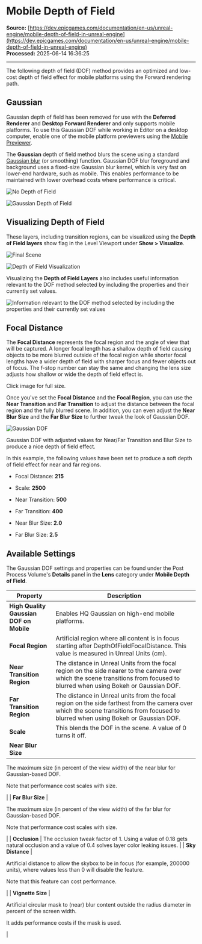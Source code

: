 # Mobile Depth of Field

**Source:** [https://dev.epicgames.com/documentation/en-us/unreal-engine/mobile-depth-of-field-in-unreal-engine](https://dev.epicgames.com/documentation/en-us/unreal-engine/mobile-depth-of-field-in-unreal-engine)  
**Processed:** 2025-06-14 16:36:25

---

The following depth of field (DOF) method provides an optimized and low-cost depth of field effect for mobile platforms using the Forward rendering path.

## Gaussian

Gaussian depth of field has been removed for use with the **Deferred Renderer** and **Desktop Forward Renderer** and only supports mobile platforms. To use this Gaussian DOF while working in Editor on a desktop computer, enable one of the mobile platform previewers using the [Mobile Previewer](/documentation/404).

The **Gaussian** depth of field method blurs the scene using a standard [Gaussian blur](https://en.wikipedia.org/wiki/Gaussian_blur) (or smoothing) function. Gaussian DOF blur foreground and background uses a fixed-size Gaussian blur kernel, which is very fast on lower-end hardware, such as mobile. This enables performance to be maintained with lower overhead costs where performance is critical.

![No Depth of Field](https://d1iv7db44yhgxn.cloudfront.net/documentation/images/de97a6e1-6034-49b2-b419-57f1b9271f33/image_0.png)

![Gaussian Depth of Field](https://d1iv7db44yhgxn.cloudfront.net/documentation/images/c2e0113b-b934-4ab8-b1cd-5d2432ab4bf5/image_1.png)

## Visualizing Depth of Field

These layers, including transition regions, can be visualized using the **Depth of Field layers** show flag in the Level Viewport under **Show > Visualize**.

![Final Scene](https://d1iv7db44yhgxn.cloudfront.net/documentation/images/0a0dd33c-deed-49dc-af7c-f75c9b769e6b/image_2.png)

![Depth of Field Visualization](https://d1iv7db44yhgxn.cloudfront.net/documentation/images/2c80f531-29bb-43c7-ae7d-a3d28b307a99/image_3.png)

Visualizing the **Depth of Field Layers** also includes useful information relevant to the DOF method selected by including the properties and their currently set values.

![Information relevant to the DOF method selected by including the properties and their currently set values](https://d1iv7db44yhgxn.cloudfront.net/documentation/images/c111feb1-0814-498e-b698-ef9c91b47d0f/ue5_1-image-4.png)

## Focal Distance

The **Focal Distance** represents the focal region and the angle of view that will be captured. A longer focal length has a shallow depth of field causing objects to be more blurred outside of the focal region while shorter focal lengths have a wider depth of field with sharper focus and fewer objects out of focus. The f-stop number can stay the same and changing the lens size adjusts how shallow or wide the depth of field effect is.

Click image for full size.

Once you've set the **Focal Distance** and the **Focal Region**, you can use the **Near Transition** and **Far Transition** to adjust the distance between the focal region and the fully blurred scene. In addition, you can even adjust the **Near Blur Size** and the **Far Blur Size** to further tweak the look of Gaussian DOF.

![Gaussian DOF](https://d1iv7db44yhgxn.cloudfront.net/documentation/images/1787b0af-b7c4-4952-ba46-ff6e6e965387/image_6.png)

Gaussian DOF with adjusted values for Near/Far Transition and Blur Size to produce a nice depth of field effect.

In this example, the following values have been set to produce a soft depth of field effect for near and far regions.

-   Focal Distance: **215**
    
-   Scale: **2500**
    
-   Near Transition: **500**
    
-   Far Transition: **400**
    
-   Near Blur Size: **2.0**
    
-   Far Blur Size: **2.5**
    

## Available Settings

The Gaussian DOF settings and properties can be found under the Post Process Volume's **Details** panel in the **Lens** category under **Mobile Depth of Field**.

| Property | Description |
| --- | --- |
| **High Quality Gaussian DOF on Mobile** | Enables HQ Gaussian on high-end mobile platforms. |
| **Focal Region** | Artificial region where all content is in focus starting after DepthOfFieldFocalDistance. This value is measured in Unreal Units (cm). |
| **Near Transition Region** | The distance in Unreal Units from the focal region on the side nearer to the camera over which the scene transitions from focused to blurred when using Bokeh or Gaussian DOF. |
| **Far Transition Region** | The distance in Unreal units from the focal region on the side farthest from the camera over which the scene transitions from focused to blurred when using Bokeh or Gaussian DOF. |
| **Scale** | This blends the DOF in the scene. A value of 0 turns it off. |
| **Near Blur Size** | 
The maximum size (in percent of the view width) of the near blur for Gaussian-based DOF.

Note that performance cost scales with size.



 |
| **Far Blur Size** | 

The maximum size (in percent of the view width) of the far blur for Gaussian-based DOF.

Note that performance cost scales with size.



 |
| **Occlusion** | The occlusion tweak factor of 1. Using a value of 0.18 gets natural occlusion and a value of 0.4 solves layer color leaking issues. |
| **Sky Distance** | 

Artificial distance to allow the skybox to be in focus (for example, 200000 units), where values less than 0 will disable the feature.

Note that this feature can cost performance.



 |
| **Vignette Size** | 

Artificial circular mask to (near) blur content outside the radius diameter in percent of the screen width.

It adds performance costs if the mask is used.



 |